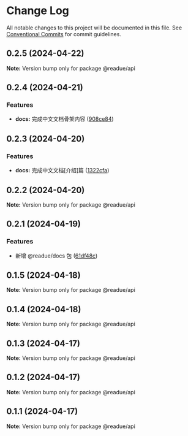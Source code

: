 # Change Log

All notable changes to this project will be documented in this file.
See [Conventional Commits](https://conventionalcommits.org) for commit guidelines.

## 0.2.5 (2024-04-22)

**Note:** Version bump only for package @readue/api





## 0.2.4 (2024-04-21)


### Features

* **docs:** 完成中文文档骨架内容 ([908ce84](https://github.com/lexmin0412/readue/commit/908ce8427d91a7e850ea3a6fd182e730db0798d5))





## 0.2.3 (2024-04-20)


### Features

* **docs:** 完成中文文档[介绍]篇 ([1322cfa](https://github.com/lexmin0412/readue/commit/1322cfaf98d350fa92b68c17a08851c69e1ff52e))





## 0.2.2 (2024-04-20)

**Note:** Version bump only for package @readue/api





## 0.2.1 (2024-04-19)


### Features

* 新增 @readue/docs 包 ([61df48c](https://github.com/lexmin0412/readue/commit/61df48ca86ffa3968ed6472cc656a28ff6330f5c))





## 0.1.5 (2024-04-18)

**Note:** Version bump only for package @readue/api





## 0.1.4 (2024-04-18)

**Note:** Version bump only for package @readue/api





## 0.1.3 (2024-04-17)

**Note:** Version bump only for package @readue/api





## 0.1.2 (2024-04-17)

**Note:** Version bump only for package @readue/api





## 0.1.1 (2024-04-17)

**Note:** Version bump only for package @readue/api
